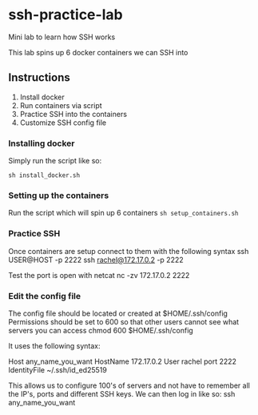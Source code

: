 # ssh-practice-lab
Mini lab to learn how SSH works

This lab spins up 6 docker containers we can SSH into

## Instructions
1) Install docker
2) Run containers via script
3) Practice SSH into the containers
4) Customize SSH config file

### Installing docker
Simply run the script like so:
```
sh install_docker.sh
```

### Setting up the containers
Run the script which will spin up 6 containers
```sh setup_containers.sh```
    
### Practice SSH 
Once containers are setup connect to them with the following syntax
    ssh USER@HOST -p 2222
    ssh rachel@172.17.0.2 -p 2222

Test the port is open with netcat
    nc -zv 172.17.0.2 2222
    
### Edit the config file
The config file should be located or created at $HOME/.ssh/config
Permissions should be set to 600 so that other users cannot see what servers you can access
    chmod 600 $HOME/.ssh/config

It uses the following syntax:

Host any_name_you_want
    HostName 172.17.0.2
    User rachel
    port 2222
    IdentityFile ~/.ssh/id_ed25519
    
This allows us to configure 100's of servers and not have to remember all the IP's, ports and different SSH keys.
We can then log in like so:
    ssh any_name_you_want 
